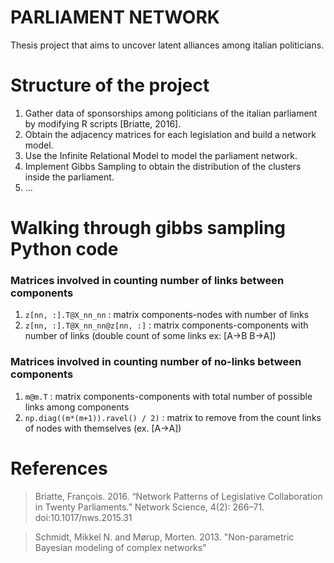 # PARLIAMENT NETWORK

Thesis project that aims to uncover latent alliances among italian politicians.

# Structure of the project

1. Gather data of sponsorships among politicians of the italian parliament by modifying R scripts [Briatte, 2016]. 
2. Obtain the adjacency matrices for each legislation and build a network model.
3. Use the Infinite Relational Model to model the parliament network.
4. Implement Gibbs Sampling to obtain the distribution of the clusters inside the parliament.
5. ...

# Walking through gibbs sampling Python code

### Matrices involved in counting number of links between components
1. `z[nn, :].T@X_nn_nn` : matrix components-nodes with number of links
2. `z[nn, :].T@X_nn_nn@z[nn, :]` : matrix components-components with number of links (double count of some links ex: [A->B B->A])

### Matrices involved in counting number of no-links between components
1. `m@m.T` : matrix components-components with total number of possible links among components
2. `np.diag((m*(m+1)).ravel() / 2)` : matrix to remove from the count links of nodes with themselves (ex. [A->A])

# References

> Briatte, François. 2016. “Network Patterns of Legislative Collaboration in Twenty Parliaments.” Network Science, 4(2): 266–71. doi:10.1017/nws.2015.31

> Schmidt, Mikkel N. and Mørup, Morten. 2013. "Non-parametric Bayesian modeling of complex networks"